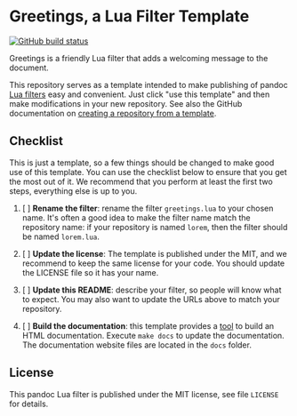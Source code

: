 Greetings, a Lua Filter Template
==================================================================

[![GitHub build status][CI badge]][CI workflow]

Greetings is a friendly Lua filter that adds a welcoming message
to the document.

This repository serves as a template intended to make publishing
of pandoc [Lua filters][] easy and convenient. Just click "use
this template" and then make modifications in your new repository.
See also the GitHub documentation on [creating a repository from a
template][from template].

[Lua filters]: https://pandoc.org/lua-filters.html
[from template]: https://docs.github.com/en/repositories/creating-and-managing-repositories/creating-a-repository-from-a-template
[CI badge]: https://img.shields.io/github/workflow/status/tarleb/lua-filter-template/CI?logo=github
[CI workflow]: https://github.com/tarleb/lua-filter-template/actions/workflows/ci.yaml

Checklist
------------------------------------------------------------------

This is just a template, so a few things should be changed to make
good use of this template. You can use the checklist below to
ensure that you get the most out of it. We recommend that you
perform at least the first two steps, everything else is up to
you.

1. [ ] **Rename the filter**: rename the filter `greetings.lua` to
   your chosen name. It's often a good idea to make the filter
   name match the repository name: if your repository is named
   `lorem`, then the filter should be named `lorem.lua`.

2. [ ] **Update the license**: The template is published under the
   MIT, and we recommend to keep the same license for your code.
   You should update the LICENSE file so it has your name.

3. [ ] **Update this README**: describe your filter, so people
   will know what to expect. You may also want to update the URLs
   above to match your repository.

4. [ ] **Build the documentation**: this template provides a
   [tool][doc generator] to build an HTML documentation. Execute
   `make docs` to update the documentation. The documentation website
   files are located in the `docs` folder.

[doc generator]: ./.tools/docs.lua

License
------------------------------------------------------------------

This pandoc Lua filter is published under the MIT license, see
file `LICENSE` for details.
